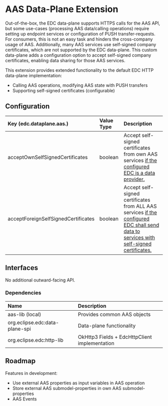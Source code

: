 # AAS Data-Plane Extension

Out-of-the-box, the EDC data-plane supports HTTPS calls for the AAS API, but some use-cases (processing AAS data/calling
operations) require setting up endpoint services or configuration of PUSH transfer-requests. For consumers, this is not
an easy task and hinders the cross-company usage of AAS. Additionally, many AAS services use self-signed company
certificates, which are not supported by the EDC data-plane. This custom data-plane adds a configuration option to
accept self-signed company certificates, enabling data sharing for those AAS services.

This extension provides extended functionality to the default EDC HTTP data-plane implementation:

- Calling AAS operations, modifying AAS state with PUSH transfers
- Supporting self-signed certificates (configurable)

## Configuration

| Key (edc.dataplane.aas.)            | Value Type | Description                                                                                                                                   |
|:------------------------------------|:-----------|:----------------------------------------------------------------------------------------------------------------------------------------------|
| acceptOwnSelfSignedCertificates     | boolean    | Accept self-signed certificates from own AAS services <u>if the configured EDC is a data provider.</u>                                        |
| acceptForeignSelfSignedCertificates | boolean    | Accept self-signed certificates from ALL AAS services <u>if the configured EDC shall send data to services with self-signed certificates.</u> |

## Interfaces

No additional outward-facing API.

### Dependencies

| Name                           | Description                                   |
|:-------------------------------|:----------------------------------------------|
| aas-lib (local)                | Provides common AAS objects                   |
| org.eclipse.edc:data-plane-spi | Data-plane functionality                      |
| org.eclipse.edc:http-lib       | OkHttp3 Fields + EdcHttpClient implementation |

## Roadmap

Features in development:

- Use external AAS properties as input variables in AAS operation
- Store external AAS submodel-properties in own AAS submodel-properties
- AAS Events

